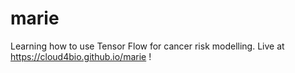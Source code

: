 # marie
Learning how to use Tensor Flow for cancer risk modelling. Live at  https://cloud4bio.github.io/marie !
